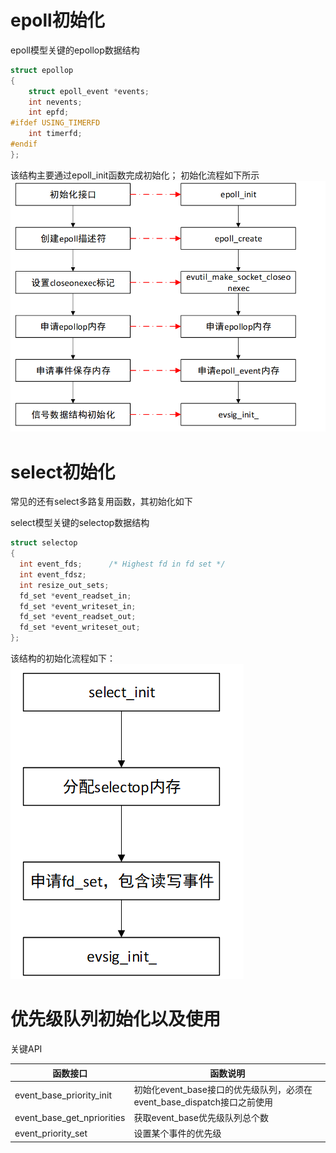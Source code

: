 # epoll初始化
epoll模型关键的epollop数据结构
~~~c
struct epollop
{
    struct epoll_event *events;
    int nevents;
    int epfd;
#ifdef USING_TIMERFD
    int timerfd;
#endif
};
~~~

该结构主要通过epoll_init函数完成初始化；
初始化流程如下所示
![](images/Pasted%20image%2020241210000004.png)
# select初始化
常见的还有select多路复用函数，其初始化如下

select模型关键的selectop数据结构
~~~c
struct selectop 
{
  int event_fds;      /* Highest fd in fd set */
  int event_fdsz;
  int resize_out_sets;
  fd_set *event_readset_in;
  fd_set *event_writeset_in;
  fd_set *event_readset_out;
  fd_set *event_writeset_out;
};
~~~

该结构的初始化流程如下：
![select初始化](images/Pasted%20image%2020241210233830.png)
# **优先级队列初始化以及使用**
关键API

| 函数接口                       | 函数说明                                               |
| -------------------------- | -------------------------------------------------- |
| event_base_priority_init   | 初始化event_base接口的优先级队列，必须在event_base_dispatch接口之前使用 |
| event_base_get_npriorities | 获取event_base优先级队列总个数                               |
| event_priority_set         | 设置某个事件的优先级                                         |
